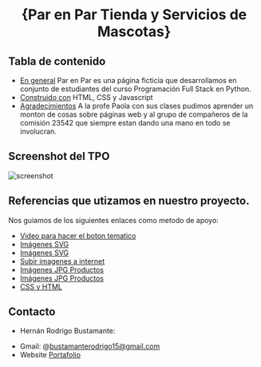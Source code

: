 <h1 align="center">{Par en Par Tienda y Servicios de Mascotas}</h1>

## Tabla de contenido

- [En general](#overview)
  Par en Par es una página ficticia que desarrollamos en conjunto de estudiantes del curso Programación Full Stack en Python.
- [Construido con](#built-with)
  HTML, CSS y Javascript
- [Agradecimientos](#acknowledgements)
  A la profe Paola con sus clases pudimos aprender un monton de cosas sobre páginas web y al grupo de compañeros de la comisión 23542 que siempre estan dando una mano en todo se involucran.

## Screenshot del TPO

![screenshot](https://i.postimg.cc/hG6kCks8/Screenshot-4.png)

## Referencias que utizamos en nuestro proyecto.

 Nos guiamos de los siguientes enlaces como metodo de apoyo:

- [Video para hacer el boton tematico](https://www.youtube.com/watch?v=_52c1vb7D_I&ab_channel=CodeGlitch)
- [Imágenes SVG](https://www.svgrepo.com/)
- [Imágenes SVG](https://vectorizer.ai/)
- [Subir imagenes a internet](https://postimages.org/es/)
- [Imágenes JPG Productos](https://unsplash.com/es)
- [Imágenes JPG Productos](https://unsplash.com/es)
- [CSS y HTML](https://www.w3schools.com/)




## Contacto
* Hernán Rodrigo Bustamante:
- Gmail: @bustamanterodrigo15@gmail.com
- Website <a href="https://rodrigo5b.github.io" target="_blank">Portafolio</a>

